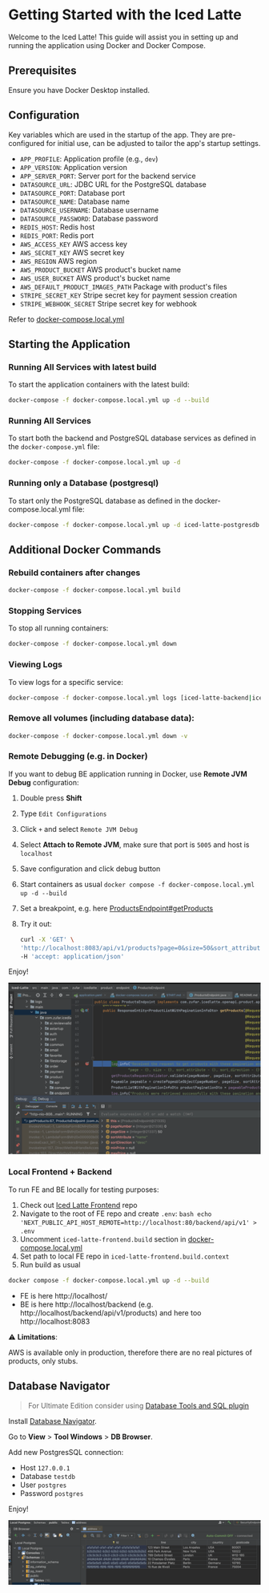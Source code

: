 # Getting Started with the Iced Latte

Welcome to the Iced Latte! 
This guide will assist you in setting up and running the application using Docker and Docker Compose.

## Prerequisites

Ensure you have Docker Desktop installed.

## Configuration

Key variables which are used in the startup of the app. They are pre-configured for initial use, can be adjusted to tailor the app's startup settings.
- `APP_PROFILE`: Application profile (e.g., `dev`)
- `APP_VERSION`: Application version
- `APP_SERVER_PORT`: Server port for the backend service
- `DATASOURCE_URL`: JDBC URL for the PostgreSQL database
- `DATASOURCE_PORT`: Database port
- `DATASOURCE_NAME`: Database name
- `DATASOURCE_USERNAME`: Database username
- `DATASOURCE_PASSWORD`: Database password
- `REDIS_HOST`: Redis host
- `REDIS_PORT`: Redis port
- `AWS_ACCESS_KEY` AWS access key
- `AWS_SECRET_KEY` AWS secret key
- `AWS_REGION` AWS region
- `AWS_PRODUCT_BUCKET` AWS product's bucket name
- `AWS_USER_BUCKET`  AWS product's bucket name
- `AWS_DEFAULT_PRODUCT_IMAGES_PATH` Package with product's files 
- `STRIPE_SECRET_KEY` Stripe secret key for payment session creation
- `STRIPE_WEBHOOK_SECRET` Stripe secret key for webhook

Refer to [docker-compose.local.yml](./docker-compose.local.yml)

## Starting the Application

### Running All Services with latest build
To start the application containers with the latest build:
```bash
docker-compose -f docker-compose.local.yml up -d --build
```

### Running All Services

To start both the backend and PostgreSQL database services as defined in the `docker-compose.yml` file:

```bash
docker-compose -f docker-compose.local.yml up -d
```

### Running only a Database (postgresql)
To start only the PostgreSQL database as defined in the docker-compose.local.yml file:
```bash
docker-compose -f docker-compose.local.yml up -d iced-latte-postgresdb
```

## Additional Docker Commands

### Rebuild containers after changes
```bash
docker-compose -f docker-compose.local.yml build
```
### Stopping Services
To stop all running containers:
```bash
docker-compose -f docker-compose.local.yml down
```

### Viewing Logs
To view logs for a specific service:
```bash
docker-compose -f docker-compose.local.yml logs [iced-latte-backend|iced-latte-postgresdb] [-f]
```

### Remove all volumes (including database data):
```bash
docker-compose -f docker-compose.local.yml down -v
```

### Remote Debugging (e.g. in Docker)
If you want to debug BE application running in Docker, use **Remote JVM Debug** configuration:
1. Double press **Shift**
2. Type `Edit Configurations`
3. Click `+` and select `Remote JVM Debug`
4. Select **Attach to Remote JVM**, make sure that port is `5005` and host is `localhost`
5. Save configuration and click debug button
6. Start containers as usual `docker compose -f docker-compose.local.yml up -d --build`
7. Set a breakpoint, e.g. here [ProductsEndpoint#getProducts](src/main/java/com/zufar/icedlatte/product/endpoint/ProductsEndpoint.java#L67)
8. Try it out:

    ```bash
    curl -X 'GET' \
    'http://localhost:8083/api/v1/products?page=0&size=50&sort_attribute=name&sort_direction=desc' \
    -H 'accept: application/json'
    ```

Enjoy!

![](docs/images/remote_debug.png)

### Local Frontend + Backend
To run FE and BE locally for testing purposes:
1. Check out [Iced Latte Frontend](https://github.com/Sunagatov/Iced-Latte-Frontend/) repo
2. Navigate to the root of FE repo and create `.env`: ```bash echo 'NEXT_PUBLIC_API_HOST_REMOTE=http://localhost:80/backend/api/v1' > .env```
3. Uncomment `iced-latte-frontend.build` section in [docker-compose.local.yml](./docker-compose.local.yml#L18)
4. Set path to local FE repo in `iced-latte-frontend.build.context`
5. Run build as usual
```bash
docker compose -f docker-compose.local.yml up -d --build
```

* FE is here http://localhost/
* BE is here http://localhost/backend (e.g. http://localhost/backend/api/v1/products) and here too http://localhost:8083

:warning: **Limitations**:

AWS is available only in production, therefore there are no real pictures of products, only stubs.

## Database Navigator

> For Ultimate Edition consider using [Database Tools and SQL plugin](https://www.jetbrains.com/help/idea/relational-databases.html)

Install [Database Navigator](https://plugins.jetbrains.com/plugin/1800-database-navigator).

Go to **View** > **Tool Windows** > **DB Browser**.

Add new PostgresSQL connection:
 * Host `127.0.0.1`
 * Database `testdb`
 * User `postgres`
 * Password `postgres`

Enjoy!

![](docs/images/db_navigator.png)
